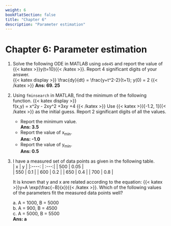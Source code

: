 ```yaml
---
weight: 6
bookFlatSection: false
title: "Chapter 6"
description: "Parameter estimation"
---
```


# Chapter 6: Parameter estimation

1. Solve the following ODE in MATLAB using `ode45` and report the value of {{< katex >}}y(t=10){{< /katex >}}. Report 4 significant digits of your answer.  
{{< katex display >}}
    \frac{dy}{dt} = \frac{y+t^2-2}{t+1}; y(0) = 2
{{< /katex >}}
**Ans: 69. 25**

2. Using `fminsearch` in MATLAB, find the minimum of the following function.
{{< katex display >}}  
   f(x,y) = x^2y - 2xy^2 +3xy +4
{{< /katex >}}
       Use {{< katex >}}[-1.2, 1]{{< /katex >}} as the initial guess. Report 2 significant digits of all the values.  
    * Report the minimum value.  
    **Ans: 3.5** 
    * Report the value of x<sub>min</sub>.  
    **Ans: -1.0** 
    * Report the value of y<sub>min</sub>.  
    **Ans: 0.5**
    
3.  I have a measured set of data points as given in the following table.  
    | x     | y    |
    |:----: | :---:|
    | 500   | 0.05  |  
    | 550   | 0.1  |
    | 600   | 0.2  |
    | 650   | 0.4  |
    | 700   | 0.8  |  
    
    It is known that y and x are related according to the equation: 
{{< katex >}}y=A \exp(\frac{−B}{x}){{< /katex >}}. Which of the following values of the parameters fit the measured data points well?  

    a. A = 1000, B = 5000  
    b. A = 900, B = 4500  
    c. A = 5000, B = 5500  
    **Ans: a**
        
  